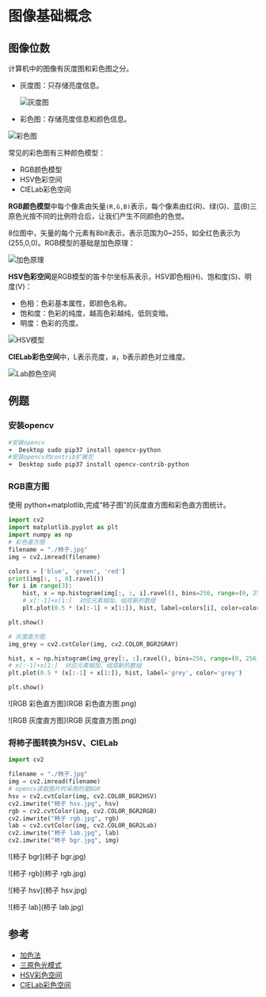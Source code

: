 # 图像基础概念

## 图像位数

计算机中的图像有灰度图和彩色图之分。

- 灰度图：只存储亮度信息。

  ![灰度图](灰度图.png)

- 彩色图：存储亮度信息和颜色信息。

![彩色图](彩色图.png)

常见的彩色图有三种颜色模型：

- RGB颜色模型
- HSV色彩空间
- CIELab彩色空间

**RGB颜色模型**中每个像素由矢量`(R,G,B)`表示，每个像素由红(R)、绿(G)、蓝(B)三原色光按不同的比例符合后，让我们产生不同颜色的色觉。

8位图中，矢量的每个元素有8bit表示，表示范围为0~255，如全红色表示为(255,0,0)。RGB模型的基础是加色原理：

![加色原理](加色原理.png)



**HSV色彩空间**是RGB模型的笛卡尔坐标系表示，HSV即色相(H)、饱和度(S)、明度(V)：

- 色相：色彩基本属性，即颜色名称。
- 饱和度：色彩的纯度，越高色彩越纯，低则变暗。
- 明度：色彩的亮度。

![HSV模型](HSV模型.png)

**CIELab彩色空间**中，L表示亮度，a，b表示颜色对立维度。

![Lab颜色空间](Lab颜色空间.png)

## 例题

### 安装opencv

```bash
#安装opencv
➜  Desktop sudo pip37 install opencv-python
#安装opencv的contrib扩展包
➜  Desktop sudo pip37 install opencv-contrib-python
```

### RGB直方图

使用 python+matplotlib,完成“柿子图”的灰度直方图和彩色直方图统计。

```python
import cv2
import matplotlib.pyplot as plt
import numpy as np
# 彩色直方图
filename = "./柿子.jpg"
img = cv2.imread(filename)

colors = ['blue', 'green', 'red']
print(img[:, :, 0].ravel())
for i in range(3):
    hist, x = np.histogram(img[:, :, i].ravel(), bins=256, range=(0, 256))
    # x[:-1]+x[1:]  对应元素相加，组成新的数组
    plt.plot(0.5 * (x[:-1] + x[1:]), hist, label=colors[i], color=colors[i])

plt.show()

# 灰度直方图
img_grey = cv2.cvtColor(img, cv2.COLOR_BGR2GRAY)

hist, x = np.histogram(img_grey[:, :].ravel(), bins=256, range=(0, 256))
# x[:-1]+x[1:]  对应元素相加，组成新的数组
plt.plot(0.5 * (x[:-1] + x[1:]), hist, label='grey', color='grey')

plt.show()
```

![RGB 彩色直方图](RGB 彩色直方图.png)

![RGB 灰度直方图](RGB 灰度直方图.png)

### 将柿子图转换为HSV、CIELab

```python
import cv2

filename = "./柿子.jpg"
img = cv2.imread(filename)
# opencv读取图片时采用的是BGR
hsv = cv2.cvtColor(img, cv2.COLOR_BGR2HSV)
cv2.imwrite("柿子 hsv.jpg", hsv)
rgb = cv2.cvtColor(img, cv2.COLOR_BGR2RGB)
cv2.imwrite("柿子 rgb.jpg", rgb)
lab = cv2.cvtColor(img, cv2.COLOR_BGR2Lab)
cv2.imwrite("柿子 lab.jpg", lab)
cv2.imwrite("柿子 bgr.jpg", img)
```

![柿子 bgr](柿子 bgr.jpg)

![柿子 rgb](柿子 rgb.jpg)

![柿子 hsv](柿子 hsv.jpg)

![柿子 lab](柿子 lab.jpg)

## 参考

- [加色法]([https://zh.wikipedia.org/wiki/%E5%8A%A0%E8%89%B2%E6%B3%95](https://zh.wikipedia.org/wiki/加色法))
- [ 三原色光模式]([https://zh.wikipedia.org/wiki/%E4%B8%89%E5%8E%9F%E8%89%B2%E5%85%89%E6%A8%A1%E5%BC%8F](https://zh.wikipedia.org/wiki/三原色光模式))
- [HSV彩色空间]([https://zh.wikipedia.org/wiki/HSL%E5%92%8CHSV%E8%89%B2%E5%BD%A9%E7%A9%BA%E9%97%B4](https://zh.wikipedia.org/wiki/HSL和HSV色彩空间))
- [CIELab彩色空间]([https://zh.wikipedia.org/wiki/Lab%E8%89%B2%E5%BD%A9%E7%A9%BA%E9%97%B4](https://zh.wikipedia.org/wiki/Lab色彩空间))